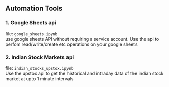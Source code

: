 ## Automation Tools

### 1. Google Sheets api
file: `google_sheets.ipynb` \
use google sheets API without requiring a service account. Use the api to perfom read/write/create etc operations on your google sheets

### 2. Indian Stock Markets api
file: `indian_stocks_upstox.ipynb` \
Use the upstox api to get the historical and intraday data of the indian stock market at upto 1 minute intervals 